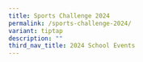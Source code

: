 ```yaml
---
title: Sports Challenge 2024
permalink: /sports-challenge-2024/
variant: tiptap
description: ""
third_nav_title: 2024 School Events
---
```

